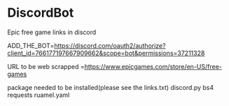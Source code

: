 # DiscordBot
Epic free game links in discord

ADD_THE_BOT=https://discord.com/oauth2/authorize?client_id=766177197667909662&scope=bot&permissions=37211328

URL to be web scrapped =https://www.epicgames.com/store/en-US/free-games

package needed to be installed(please see the links.txt)
discord.py 
bs4
requests
ruamel.yaml
